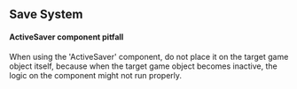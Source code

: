 ## Save System

#### ActiveSaver component pitfall
When using the 'ActiveSaver' component, do not place it on the target game object itself, because when the target game object becomes inactive, the logic on the component might not run properly.

<br>
